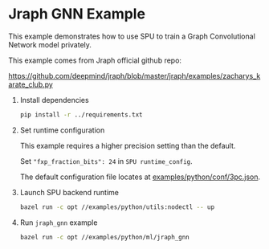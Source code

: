 # Jraph GNN Example

This example demonstrates how to use SPU to train a Graph Convolutional Network model privately.

This example comes from Jraph official github repo:

<https://github.com/deepmind/jraph/blob/master/jraph/examples/zacharys_karate_club.py>

1. Install dependencies

    ```sh
    pip install -r ../requirements.txt
    ```

2. Set runtime configuration

    This example requires a higher precision setting than the default.

    Set `"fxp_fraction_bits": 24` in `SPU runtime_config`.

    The default configuration file locates at [examples/python/conf/3pc.json](../../conf/3pc.json).

3. Launch SPU backend runtime

    ```sh
    bazel run -c opt //examples/python/utils:nodectl -- up
    ```

4. Run `jraph_gnn` example

    ```sh
    bazel run -c opt //examples/python/ml/jraph_gnn
    ```
